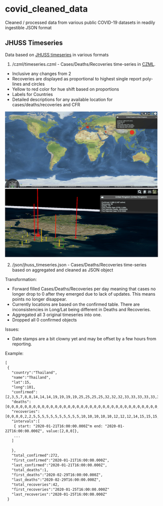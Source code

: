 # covid_cleaned_data
Cleaned / processed data from various public COVID-19 datasets in readily ingestible JSON format


## JHUSS Timeseries

Data based on [JHUSS timeseries](https://github.com/CSSEGISandData/COVID-19/tree/master/csse_covid_19_data/csse_covid_19_time_series) in various formats


1. /czml/timeseries.czml - Cases/Deaths/Recoveries time-series in [CZML](https://github.com/AnalyticalGraphicsInc/czml-writer/wiki/CZML-Guide).
 - Inclusive any changes from 2 
 - Recoveries are displayed as proportional to highest single report poly-lines and circles
 - Yellow to red color for hue shift based on proportions
 - Labels for Countries
 - Detailed descriptions for any available location for cases/deaths/recoveries and CFR
 
 ![Screenshot](https://github.com/georgzoeller/covid_cleaned_data/blob/master/Screenshot%202020-03-21%20at%2013.30.28.png?raw=true)
 ![Screenshot](https://github.com/georgzoeller/covid_cleaned_data/blob/master/Screenshot%202020-03-21%20at%2004.12.39.png?raw=true)


2. /json/jhuss_timeseries.json - Cases/Deaths/Recoveries time-series based on aggregated and cleaned as JSON object 

Transformation:
  - Forward filled Cases/Deaths/Recoveries per day meaning that cases no longer drop to 0 after they emerged due to lack of updates. This means points no longer disappear.
  - Currently locations are based on the confirmed table. There are inconsistencies in Long/Lat being different in Deaths and Recoveries.
  - Aggregated all 3 original timeseries into one.
  - Dropped all 0 confirmed objects

Issues: 
  - Date stamps are a bit clowny yet and may be offset by a few hours from reporting.
 

Example:
```
[
 {
   "country":"Thailand",
   "name":"Thailand",
   "lat":15,
   "long":101,
   "confirmed":[2,3,5,7,8,8,14,14,14,19,19,19,19,25,25,25,25,32,32,32,33,33,33,33,33,34,35,35,35,35,35,35,35,35,37,40,40,41,42,42,43,43,43,47,48,50,50,50,53,59,70,75,82,114,147,177,212,272],
   "deaths":[0,0,0,0,0,0,0,0,0,0,0,0,0,0,0,0,0,0,0,0,0,0,0,0,0,0,0,0,0,0,0,0,0,0,0,0,0,0,0,1,1,1,1,1,1,1,1,1,1,1,1,1,1,1,1,1,1,1],
   "recoveries":[0,0,0,0,2,2,5,5,5,5,5,5,5,5,5,5,5,10,10,10,10,10,12,12,12,14,15,15,15,15,17,17,21,21,22,22,22,28,28,28,31,31,31,31,31,31,31,31,33,34,34,35,35,35,35,41,42,42],
   "intervals":[
    { start: "2020-01-21T16:00:00.000Z"m end: "2020-01-22T16:00:00.000Z", value:[2,0,0]},
    ...
   ]

   },
   "total_confirmed":272,
   "first_confirmed":"2020-01-21T16:00:00.000Z",
   "last_confirmed":"2020-01-21T16:00:00.000Z",
   "total_deaths":1,
   "first_deaths":"2020-02-29T16:00:00.000Z",
   "last_deaths":"2020-02-29T16:00:00.000Z",
   "total_recoveries":42,
   "first_recoveries":"2020-01-25T16:00:00.000Z"
   "last_recoveries":"2020-01-25T16:00:00.000Z"
 }
```

